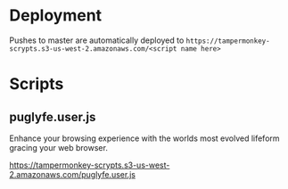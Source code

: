 # Deployment

Pushes to master are automatically deployed to
`https://tampermonkey-scrypts.s3-us-west-2.amazonaws.com/<script name here>`


# Scripts

## puglyfe.user.js

Enhance your browsing experience with the worlds most evolved lifeform gracing
your web browser.

https://tampermonkey-scrypts.s3-us-west-2.amazonaws.com/puglyfe.user.js
